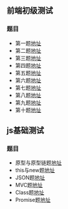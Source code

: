 ## 前端初级测试
### 题目

* 第一题[地址](https://github.com/qiuzp94/exercise-answer/blob/master/topic/1.md)
* 第二题[地址](https://github.com/qiuzp94/exercise-answer/blob/master/topic/2.md)
* 第三题[地址](https://github.com/qiuzp94/exercise-answer/blob/master/topic/3.md)
* 第四题[地址](https://github.com/qiuzp94/exercise-answer/blob/master/topic/4.md)
* 第五题[地址](https://github.com/qiuzp94/exercise-answer/blob/master/topic/5.md)
* 第六题[地址](https://github.com/qiuzp94/exercise-answer/blob/master/topic/6.md)
* 第七题[地址](https://github.com/qiuzp94/exercise-answer/blob/master/topic/7.md)
* 第八题[地址](https://github.com/qiuzp94/exercise-answer/blob/master/topic/8.md)
* 第九题[地址](https://github.com/qiuzp94/exercise-answer/blob/master/topic/9.md)
* 第十题[地址](https://github.com/qiuzp94/exercise-answer/blob/master/topic/10.md)


## js基础测试
### 题目
* 原型与原型链题[地址](https://github.com/qiuzp94/exercise-answer/blob/master/js-base/原型与原型链.md)
* this与new题[地址](https://github.com/qiuzp94/exercise-answer/blob/master/js-base/this与new.md)
* JSON题[地址](https://github.com/qiuzp94/exercise-answer/blob/master/js-base/JSON.md)
* MVC题[地址](https://github.com/qiuzp94/exercise-answer/blob/master/js-base/MVC.md)
* Class题[地址](https://github.com/qiuzp94/exercise-answer/blob/master/js-base/Class.md)
* Promise题[地址](https://github.com/qiuzp94/exercise-answer/blob/master/js-base/Promise.md)

